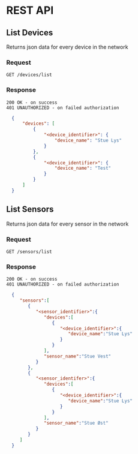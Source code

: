 REST API
===

**List Devices**
----
  Returns json data for every device in the network

### Request

  `GET /devices/list`

### Response

  `200 OK - on success`\
  `401 UNAUTHORIZED - on failed authorization`

  
  ```json
    {
        "devices": [
            {
                "<device_identifier>": {
                    "device_name": "Stue Lys"
                }
            },
            {
                "<device_identifier>": {
                    "device_name": "Test"
                }
            }
        ]
    }
```    
    
**List Sensors**
----
  Returns json data for every sensor in the network

### Request

  `GET /sensors/list`

### Response

  `200 OK - on success`\
  `401 UNAUTHORIZED - on failed authorization`

  
  ```json
    {
       "sensors":[
          {
             "<sensor_identifier>":{
                "devices":[
                   {
                      "<device_identifier>":{
                         "device_name":"Stue Lys"
                      }
                   }
                ],
                "sensor_name":"Stue Vest"
             }
          },
          {
             "<sensor_identifer>":{
                "devices":[
                   {
                      "<device_identifier>":{
                         "device_name":"Stue Lys"
                      }
                   }
                ],
                "sensor_name":"Stue Øst"
             }
          }
       ]
    }
```    